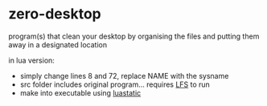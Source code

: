 # zero-desktop

program(s) that clean your desktop by organising the files and putting them away in a designated location 

in lua version: 
 - simply change lines 8 and 72, replace NAME with the sysname
 - src folder includes original program... requires [LFS](https://keplerproject.github.io/luafilesystem/) to run
 - make into executable using [luastatic](https://github.com/ers35/luastatic/)

 
  


